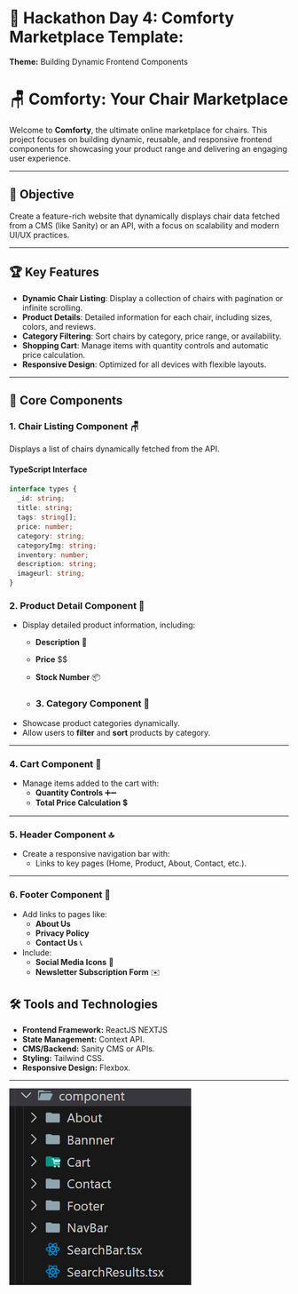 # 🌟 Hackathon Day 4: Comforty Marketplace Template:
**Theme:** Building Dynamic Frontend Components

# 🪑 Comforty: Your Chair Marketplace  

Welcome to **Comforty**, the ultimate online marketplace for chairs. This project focuses on building dynamic, reusable, and responsive frontend components for showcasing your product range and delivering an engaging user experience.  

---

## 🎯 Objective  

Create a feature-rich website that dynamically displays chair data fetched from a CMS (like Sanity) or an API, with a focus on scalability and modern UI/UX practices.  

---

## 🏆 Key Features  

- **Dynamic Chair Listing**: Display a collection of chairs with pagination or infinite scrolling.  
- **Product Details**: Detailed information for each chair, including sizes, colors, and reviews.  
- **Category Filtering**: Sort chairs by category, price range, or availability.  
- **Shopping Cart**: Manage items with quantity controls and automatic price calculation.  
- **Responsive Design**: Optimized for all devices with flexible layouts.  

---

## 🧩 Core Components  

### 1. Chair Listing Component 🪑  
Displays a list of chairs dynamically fetched from the API.  

#### **TypeScript Interface**  
```typescript
interface types {
  _id: string;
  title: string;
  tags: string[];
  price: number;
  category: string;
  categoryImg: string;
  inventory: number;
  description: string;
  imageurl: string;
}
```

### 2. **Product Detail Component** 🛒  
- Display detailed product information, including:  
  - **Description** 📝   
  - **Price** $$
  - **Stock Number** 📦


  - ### 3. **Category Component** 📂  
- Showcase product categories dynamically.  
- Allow users to **filter** and **sort** products by category.  

---

### 4. **Cart Component** 🛒  
- Manage items added to the cart with:  
  - **Quantity Controls** ➕➖  
  - **Total Price Calculation** 💲  

---

### 5. **Header Component** 🔝  
- Create a responsive navigation bar with:  
  - Links to key pages (Home, Product, About, Contact, etc.).
    
---

### 6. **Footer Component** 📢  
- Add links to pages like:  
  - **About Us**  
  - **Privacy Policy**  
  - **Contact Us** 📞  
- Include:  
  - **Social Media Icons** 📱  
  - **Newsletter Subscription Form** ✉️  


## 🛠️ Tools and Technologies  
- **Frontend Framework:** ReactJS NEXTJS  
- **State Management:** Context API.  
- **CMS/Backend:** Sanity CMS or APIs.  
- **Styling:** Tailwind CSS.  
- **Responsive Design:** Flexbox.  

---

![image alt](https://github.com/M-Kashif-ALI/hakathon3-three/blob/aeb85b16853d0df6361c0a150b6490c03c8a192b/components-ScreenShot.png)
